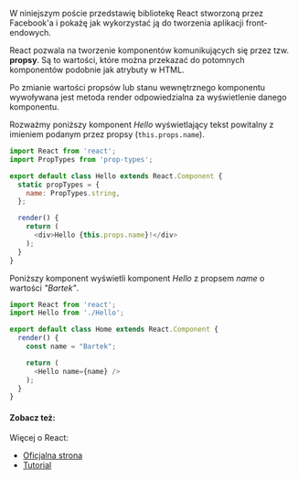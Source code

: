 W niniejszym poście przedstawię bibliotekę React stworzoną przez Facebook'a i pokażę jak wykorzystać ją do tworzenia aplikacji front-endowych.

React pozwala na tworzenie komponentów komunikujących się przez tzw. **propsy**. Są to wartości, które można przekazać do potomnych komponentów podobnie jak atrybuty w HTML. 

Po zmianie wartości propsów lub stanu wewnętrznego komponentu wywoływana jest metoda render odpowiedzialna za wyświetlenie danego komponentu.

Rozważmy poniższy komponent *Hello* wyświetlający tekst powitalny z imieniem podanym przez propsy (`this.props.name`).

```javascript
import React from 'react';
import PropTypes from 'prop-types';

export default class Hello extends React.Component {
  static propTypes = {
    name: PropTypes.string,
  };

  render() {
    return (
      <div>Hello {this.props.name}!</div>
    );
  }
}
```

Poniższy komponent wyświetli komponent *Hello* z propsem *name* o wartości *"Bartek"*.

```javascript
import React from 'react';
import Hello from './Hello';

export default class Home extends React.Component {
  render() {
    const name = "Bartek";

    return (
      <Hello name={name} />
    );
  }
}
```

#### Zobacz też:
Więcej o React:
  - [Oficjalna strona](https://reactjs.org/)
  - [Tutorial](https://reactjs.org/tutorial/tutorial.html)